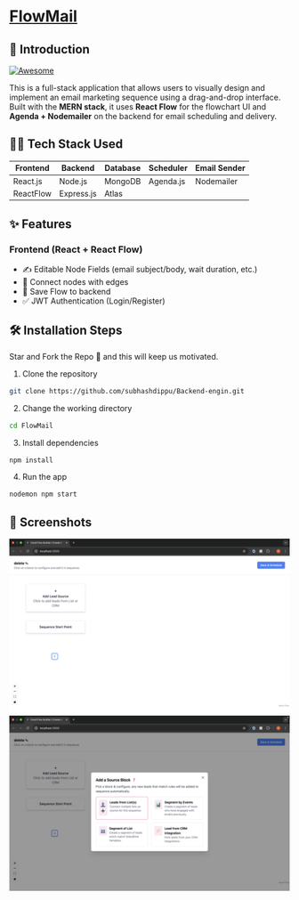 # [FlowMail](<(https://client-three.vercel.app)>)

## 📌 Introduction

[![Awesome](https://awesome.re/badge.svg)](https://awesome.re)

This is a full-stack application that allows users to visually design and implement an email marketing sequence using a drag-and-drop interface. Built with the **MERN stack**, it uses **React Flow** for the flowchart UI and **Agenda + Nodemailer** on the backend for email scheduling and delivery.

## 👨‍💻 Tech Stack Used

| Frontend  | Backend    | Database | Scheduler | Email Sender |
| --------- | ---------- | -------- | --------- | ------------ |
| React.js  | Node.js    | MongoDB  | Agenda.js | Nodemailer   |
| ReactFlow | Express.js | Atlas    |           |              |

## ✨ Features

### Frontend (React + React Flow)

- ✍️ Editable Node Fields (email subject/body, wait duration, etc.)
- 🔗 Connect nodes with edges
- 💾 Save Flow to backend
- ✅ JWT Authentication (Login/Register)

## 🛠️ Installation Steps

Star and Fork the Repo 🌟 and this will keep us motivated.

1. Clone the repository

```bash
git clone https://github.com/subhashdippu/Backend-engin.git
```

2. Change the working directory

```bash
cd FlowMail
```

3. Install dependencies

```bash
npm install
```

4. Run the app

```bash
nodemon npm start
```

## 📸 Screenshots

<img src='./public/Image/Screenshot1.png'/>
<img src='./public/Image/Screenshot2.png'/>

